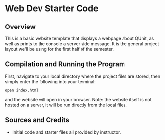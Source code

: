 # Web Dev Starter Code

## Overview

This is a basic website template that displays a webpage about QUnit, as well as prints to the console a server side message. It is the general project layout we'll be using for the first half of the semester. 

## Compilation and Running the Program

First, navigate to your local directory where the project files are stored, then simply enter the following into your terminal: 

`open index.html`

and the website will open in your browser.
Note: the website itself is not hosted on a server, it will be run directly from the local files.

## Sources and Credits

- Initial code and starter files all provided by instructor.
